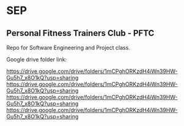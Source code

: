# SEP

## Personal Fitness Trainers Club - PFTC

Repo for Software Engineering and Project class. 

Google drive folder link: 

https://drive.google.com/drive/folders/1mCPghORKzdH4iWn39HW-Gu5h7_x8O1kQ?usp=sharing
https://drive.google.com/drive/folders/1mCPghORKzdH4iWn39HW-Gu5h7_x8O1kQ?usp=sharing
https://drive.google.com/drive/folders/1mCPghORKzdH4iWn39HW-Gu5h7_x8O1kQ?usp=sharing
https://drive.google.com/drive/folders/1mCPghORKzdH4iWn39HW-Gu5h7_x8O1kQ?usp=sharing
